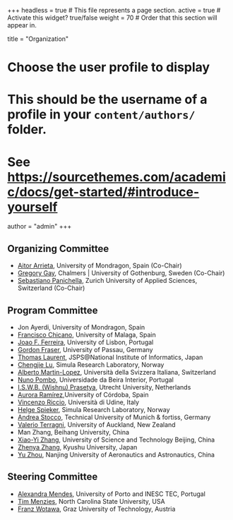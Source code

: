 +++
headless = true  # This file represents a page section.
active = true  # Activate this widget? true/false
weight = 70  # Order that this section will appear in.

title = "Organization"

# Choose the user profile to display
# This should be the username of a profile in your `content/authors/` folder.
# See https://sourcethemes.com/academic/docs/get-started/#introduce-yourself
author = "admin"
+++

## Organizing Committee
 - [Aitor Arrieta](https://aitorarrietamarcos.github.io/), University of Mondragon, Spain (Co-Chair) 
 - [Gregory Gay](https://greggay.com/), Chalmers | University of Gothenburg, Sweden (Co-Chair)
 - [Sebastiano Panichella](https://spanichella.github.io/), Zurich University of Applied Sciences, Switzerland (Co-Chair)

## Program Committee
 - Jon Ayerdi, University of Mondragon, Spain
 - [Francisco Chicano](https://www.franciscochicano.es/), University of Malaga, Spain
 - [Joao F. Ferreira](https://joaoff.com/), University of Lisbon, Portugal
 - [Gordon Fraser](https://www.fim.uni-passau.de/lehrstuhl-fuer-software-engineering-ii/), University of Passau, Germany
 - [Thomas Laurent](https://laurenttho3.github.io/), JSPS@National Institute of Informatics, Japan
 - [Chengjie Lu](https://www.simula.no/people/chengjielu/), Simula Research Laboratory, Norway
 - [Alberto Martin-Lopez](https://personal.us.es/amarlop/), Università della Svizzera Italiana, Switzerland
 - [Nuno Pombo](https://www.di.ubi.pt/~ngpombo/), Universidade da Beira Interior, Portugal
 - [I.S.W.B. (Wishnu) Prasetya](https://www.uu.nl/staff/SWBPrasetya), Utrecht University, Netherlands
 - [Aurora Ramírez](https://www.uco.es/users/aramirez/en),University of Córdoba, Spain 
 - [Vincenzo Riccio](https://p1ndsvin.github.io/), Università di Udine, Italy
 - [Helge Spieker](https://hspieker.de/), Simula Research Laboratory, Norway
 - [Andrea Stocco](http://tsigalko18.github.io/), Technical University of Munich & fortiss, Germany
 - [Valerio Terragni](https://valerio-terragni.github.io/), University of Auckland, New Zealand
 - Man Zhang, Beihang University, China
 - [Xiao-Yi Zhang](https://group-mmm.org/~xiaoyi/), University of Science and Technology Beijing, China
 - [Zhenya Zhang](https://choshina.github.io/), Kyushu University, Japan
 - [Yu Zhou](https://csyuzhou.github.io/), Nanjing University of Aeronautics and Astronautics, China

## Steering Committee
 - [Alexandra Mendes](https://archimendes.com), University of Porto and INESC TEC, Portugal
 - [Tim Menzies](https://menzies.us/), North Carolina State University, USA
 - [Franz Wotawa](http://www.ist.tugraz.at/staff/wotawa/), Graz University of Technology, Austria
